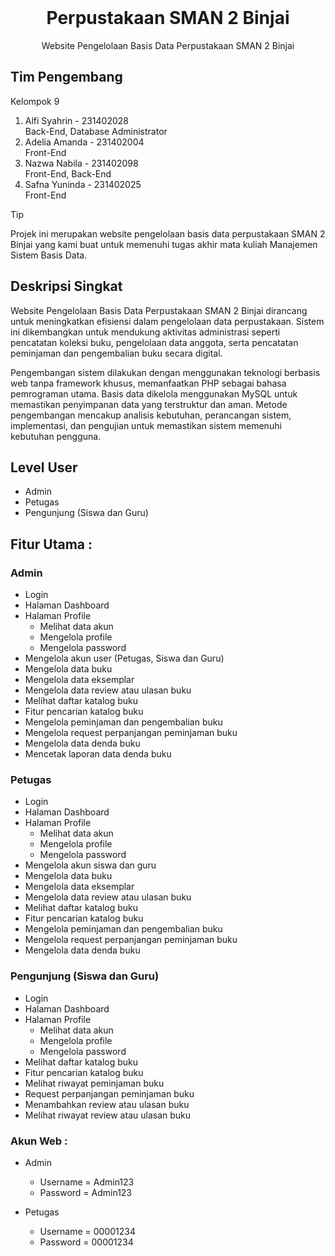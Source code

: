 <br />
<p align="center">
    <h1 align="center">Perpustakaan SMAN 2 Binjai</h1>
</p>

<p align="center">
    Website Pengelolaan Basis Data Perpustakaan SMAN 2 Binjai
</p>

## Tim Pengembang

Kelompok 9

1. Alfi Syahrin - 231402028<br> Back-End, Database Administrator  
2. Adelia Amanda - 231402004<br> Front-End   
3. Nazwa Nabila - 231402098<br> Front-End, Back-End  
4. Safna Yuninda - 231402025<br> Front-End  

> [!TIP]
> Projek ini merupakan website pengelolaan basis data perpustakaan SMAN 2 Binjai yang kami buat untuk memenuhi tugas akhir mata kuliah Manajemen Sistem Basis Data.

## Deskripsi Singkat

<p>Website Pengelolaan Basis Data Perpustakaan SMAN 2 Binjai dirancang untuk meningkatkan efisiensi dalam pengelolaan data perpustakaan. Sistem ini dikembangkan untuk mendukung aktivitas administrasi seperti pencatatan koleksi buku, pengelolaan data anggota, serta pencatatan peminjaman dan pengembalian buku secara digital.</p>
<p>Pengembangan sistem dilakukan dengan menggunakan teknologi berbasis web tanpa framework khusus, memanfaatkan PHP sebagai bahasa pemrograman utama. Basis data dikelola menggunakan MySQL untuk memastikan penyimpanan data yang terstruktur dan aman. Metode pengembangan mencakup analisis kebutuhan, perancangan sistem, implementasi, dan pengujian untuk memastikan sistem memenuhi kebutuhan pengguna.</p>

## Level User
- Admin
- Petugas
- Pengunjung (Siswa dan Guru)

## Fitur Utama :

### Admin

- Login
- Halaman Dashboard
- Halaman Profile 
    - Melihat data akun
    - Mengelola profile
    - Mengelola password
- Mengelola akun user (Petugas, Siswa dan Guru)
- Mengelola data buku
- Mengelola data eksemplar
- Mengelola data review atau ulasan buku
- Melihat daftar katalog buku
- Fitur pencarian katalog buku
- Mengelola peminjaman dan pengembalian buku
- Mengelola request perpanjangan peminjaman buku
- Mengelola data denda buku
- Mencetak laporan data denda buku

### Petugas
- Login 
- Halaman Dashboard
- Halaman Profile
    - Melihat data akun
    - Mengelola profile
    - Mengelola password
- Mengelola akun siswa dan guru
- Mengelola data buku
- Mengelola data eksemplar
- Mengelola data review atau ulasan buku
- Melihat daftar katalog buku
- Fitur pencarian katalog buku
- Mengelola peminjaman dan pengembalian buku
- Mengelola request perpanjangan peminjaman buku
- Mengelola data denda buku

### Pengunjung (Siswa dan Guru)
- Login
- Halaman Dashboard
- Halaman Profile
    - Melihat data akun
    - Mengelola profile
    - Mengelola password
- Melihat daftar katalog buku
- Fitur pencarian katalog buku
- Melihat riwayat peminjaman buku
- Request perpanjangan peminjaman buku
- Menambahkan review atau ulasan buku
- Melihat riwayat review atau ulasan buku


### Akun Web :
- Admin
    - Username = Admin123
    - Password = Admin123

- Petugas
    - Username = 00001234
    - Password = 00001234




